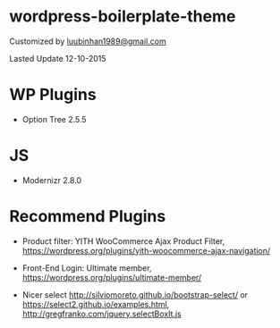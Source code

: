 wordpress-boilerplate-theme
===========================

Customized by luubinhan1989@gmail.com

Lasted Update 12-10-2015  

# WP Plugins

* Option Tree 2.5.5

# JS

* Modernizr 2.8.0 

# Recommend Plugins

* Product filter: YITH WooCommerce Ajax Product Filter, https://wordpress.org/plugins/yith-woocommerce-ajax-navigation/
* Front-End Login: Ultimate member, https://wordpress.org/plugins/ultimate-member/


* Nicer select http://silviomoreto.github.io/bootstrap-select/ or https://select2.github.io/examples.html, http://gregfranko.com/jquery.selectBoxIt.js
